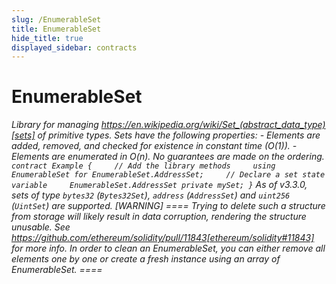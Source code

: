 ```yaml
---
slug: /EnumerableSet
title: EnumerableSet
hide_title: true
displayed_sidebar: contracts
---
```

# EnumerableSet







*Library for managing https://en.wikipedia.org/wiki/Set_(abstract_data_type)[sets] of primitive types. Sets have the following properties: - Elements are added, removed, and checked for existence in constant time (O(1)). - Elements are enumerated in O(n). No guarantees are made on the ordering. ``` contract Example {     // Add the library methods     using EnumerableSet for EnumerableSet.AddressSet;     // Declare a set state variable     EnumerableSet.AddressSet private mySet; } ``` As of v3.3.0, sets of type `bytes32` (`Bytes32Set`), `address` (`AddressSet`) and `uint256` (`UintSet`) are supported. [WARNING] ====  Trying to delete such a structure from storage will likely result in data corruption, rendering the structure unusable.  See https://github.com/ethereum/solidity/pull/11843[ethereum/solidity#11843] for more info.  In order to clean an EnumerableSet, you can either remove all elements one by one or create a fresh instance using an array of EnumerableSet. ====*


